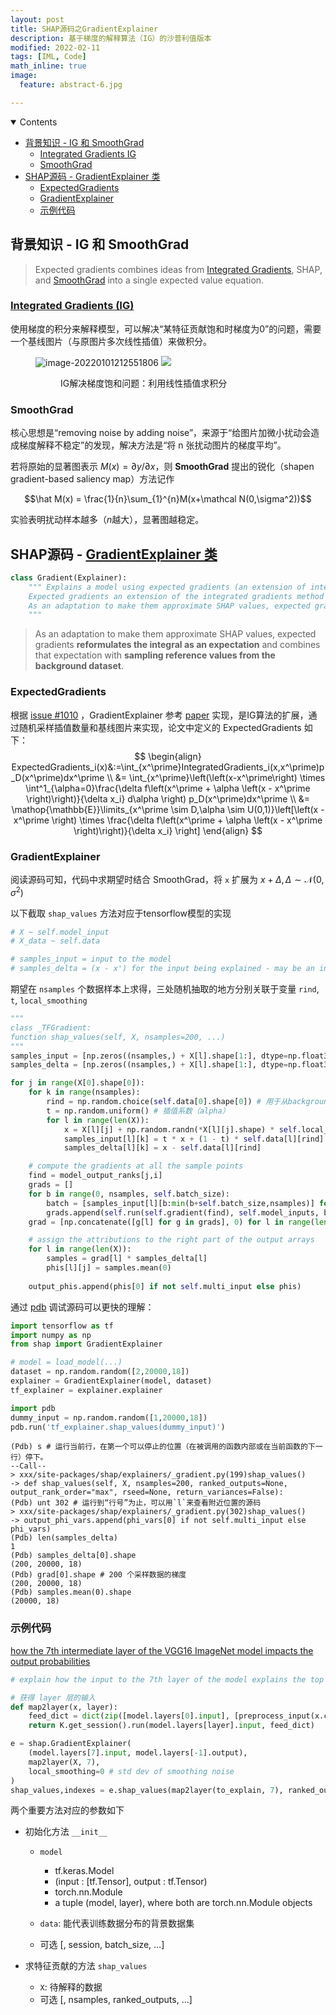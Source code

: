 ```yaml
---
layout: post
title: SHAP源码之GradientExplainer
description: 基于梯度的解释算法（IG）的沙普利值版本
modified: 2022-02-11
tags: [IML, Code]
math_inline: true
image:
  feature: abstract-6.jpg

---
```


<details open><!-- 可选open -->
<summary>Contents</summary>
<div markdown="1">
<!-- TOC -->

- [背景知识 - IG 和 SmoothGrad](#%E8%83%8C%E6%99%AF%E7%9F%A5%E8%AF%86---ig-%E5%92%8C-smoothgrad)
    - [Integrated Gradients IG](#integrated-gradients-ig)
    - [SmoothGrad](#smoothgrad)
- [SHAP源码 - GradientExplainer 类](#shap%E6%BA%90%E7%A0%81---gradientexplainer-%E7%B1%BB)
    - [ExpectedGradients](#expectedgradients)
    - [GradientExplainer](#gradientexplainer)
    - [示例代码](#%E7%A4%BA%E4%BE%8B%E4%BB%A3%E7%A0%81)

<!-- /TOC -->
</div>
</details>

## 背景知识 - IG 和 SmoothGrad

> Expected gradients combines ideas from [Integrated Gradients](https://arxiv.org/abs/1703.01365), SHAP, and [SmoothGrad](https://arxiv.org/abs/1706.03825) into a single expected value equation. 

### [Integrated Gradients (IG)](https://e0hyl.github.io/BLOG-OF-E0/EvaluateIMLSecurity/#integrated-gradients-ig-%E7%A7%AF%E5%88%86%E6%A2%AF%E5%BA%A6)

使用梯度的积分来解释模型，可以解决“某特征贡献饱和时梯度为0”的问题，需要一个基线图片（与原图片多次线性插值）来做积分。

<figure class="half">
    <img src="https://e0hyl.github.io/BLOG-OF-E0/images/2022-01-01-GradientExplainer/image-20220101212551806.png" alt="image-20220101212551806" />
    <img src="https://e0hyl.github.io/BLOG-OF-E0/images/2022-01-01-GradientExplainer/1_BR0yACMJvTRvMbr35B5hww.png" />
    <figure><figcaption>IG解决梯度饱和问题：利用线性插值求积分</figcaption></figure>
</figure>

### SmoothGrad

核心思想是“removing noise by adding noise”，来源于“给图片加微小扰动会造成梯度解释不稳定”的发现，解决方法是“将 n 张扰动图片的梯度平均”。

<!--more-->

若将原始的显著图表示 $M(x) = \partial y / \partial x$，则 **SmoothGrad** 提出的锐化（shapen gradient-based saliency map）方法记作

$$\hat M(x) = \frac{1}{n}\sum_{1}^{n}M(x+\mathcal N(0,\sigma^2))$$

实验表明扰动样本越多（$n$越大），显著图越稳定。

## SHAP源码 - [GradientExplainer 类](https://github.com/slundberg/shap/blob/46b3800b31df04745416da27c71b216f91d61775/shap/explainers/_gradient.py#L11)

```python
class Gradient(Explainer):
    """ Explains a model using expected gradients (an extension of integrated gradients).
    Expected gradients an extension of the integrated gradients method (Sundararajan et al. 2017), a feature attribution method designed for differentiable models based on an extension of Shapley values to infinite player games (Aumann-Shapley values). Integrated gradients values are a bit different from SHAP values, and require a single reference value to integrate from. 
    As an adaptation to make them approximate SHAP values, expected gradients reformulates the integral as an expectation and combines that expectation with sampling reference values from the background dataset. This leads to a single combined expectation of gradients that converges to attributions that sum to the difference between the expected model output and the current output.
    """
```

> As an adaptation to make them approximate SHAP values, expected gradients **reformulates the integral as an expectation** and combines that expectation with **sampling reference values from the background dataset**.

### ExpectedGradients

根据 [issue #1010](https://github.com/slundberg/shap/issues/1010) ，GradientExplainer 参考  [paper](https://arxiv.org/abs/1906.10670) 实现，是IG算法的扩展，通过随机采样插值数量和基线图片来实现，论文中定义的 ExpectedGradients 如下：
$$
\begin{align}
ExpectedGradients_i(x)&:=\int_{x^\prime}IntegratedGradients_i(x,x^\prime)p_D(x^\prime)dx^\prime \\
 &= \int_{x^\prime}\left(\left(x-x^\prime\right) \times \int^1_{\alpha=0}\frac{\delta f\left(x^\prime + \alpha \left(x - x^\prime \right)\right)}{\delta x_i} d\alpha \right) p_D(x^\prime)dx^\prime \\
 &= \mathop{\mathbb{E}}\limits_{x^\prime \sim D,\alpha \sim U(0,1)}\left[\left(x - x^\prime \right) \times \frac{\delta f\left(x^\prime + \alpha \left(x - x^\prime \right)\right)}{\delta x_i} \right] 
\end{align}
$$

### GradientExplainer

阅读源码可知，代码中求期望时结合 SmoothGrad，将 `x` 扩展为 $x+\Delta, \Delta \sim \mathcal N(0,\sigma^2)$ 

以下截取 `shap_values` 方法对应于tensorflow模型的实现

```python
# X ~ self.model_input
# X_data ~ self.data

# samples_input = input to the model
# samples_delta = (x - x') for the input being explained - may be an interim input
```

期望在 `nsamples` 个数据样本上求得，三处随机抽取的地方分别关联于变量 `rind`, `t`, `local_smoothing`

```python
"""
class _TFGradient: 
function shap_values(self, X, nsamples=200, ...)
"""
samples_input = [np.zeros((nsamples,) + X[l].shape[1:], dtype=np.float32) for l in range(len(X))]
samples_delta = [np.zeros((nsamples,) + X[l].shape[1:], dtype=np.float32) for l in range(len(X))]

for j in range(X[0].shape[0]):
    for k in range(nsamples):
        rind = np.random.choice(self.data[0].shape[0]) # 用于从background dataset（D）中采样baseline input
        t = np.random.uniform() # 插值系数（alpha）
        for l in range(len(X)):
            x = X[l][j] + np.random.randn(*X[l][j].shape) * self.local_smoothing # 对input做smooth，即加高斯噪声（Delta）
            samples_input[l][k] = t * x + (1 - t) * self.data[l][rind]
            samples_delta[l][k] = x - self.data[l][rind]

	# compute the gradients at all the sample points
    find = model_output_ranks[j,i]
    grads = []
    for b in range(0, nsamples, self.batch_size):
        batch = [samples_input[l][b:min(b+self.batch_size,nsamples)] for l in range(len(X))]
        grads.append(self.run(self.gradient(find), self.model_inputs, batch))
    grad = [np.concatenate([g[l] for g in grads], 0) for l in range(len(X))]

	# assign the attributions to the right part of the output arrays
    for l in range(len(X)):
        samples = grad[l] * samples_delta[l]
        phis[l][j] = samples.mean(0)
    
    output_phis.append(phis[0] if not self.multi_input else phis)
```

通过 [pdb](https://docs.python.org/zh-cn/3/library/pdb.html) 调试源码可以更快的理解：


```python
import tensorflow as tf
import numpy as np
from shap import GradientExplainer

# model = load_model(...)
dataset = np.random.random([2,20000,18])
explainer = GradientExplainer(model, dataset)
tf_explainer = explainer.explainer

import pdb
dummy_input = np.random.random([1,20000,18])
pdb.run('tf_explainer.shap_values(dummy_input)')
```

```shell
(Pdb) s # 运行当前行，在第一个可以停止的位置（在被调用的函数内部或在当前函数的下一行）停下。
--Call--
> xxx/site-packages/shap/explainers/_gradient.py(199)shap_values()
-> def shap_values(self, X, nsamples=200, ranked_outputs=None, output_rank_order="max", rseed=None, return_variances=False):
(Pdb) unt 302 # 运行到“行号”为止，可以用`l`来查看附近位置的源码
> xxx/site-packages/shap/explainers/_gradient.py(302)shap_values()
-> output_phi_vars.append(phi_vars[0] if not self.multi_input else phi_vars)
(Pdb) len(samples_delta)
1
(Pdb) samples_delta[0].shape
(200, 20000, 18)
(Pdb) grad[0].shape # 200 个采样数据的梯度
(200, 20000, 18)
(Pdb) samples.mean(0).shape 
(20000, 18)
```

### 示例代码

[how the 7th intermediate layer of the VGG16 ImageNet model impacts the output probabilities](https://github.com/slundberg/shap/blob/429fb3e0ac2ef179f1cff7e1a64b4f7b26f41eb5/README.md#deep-learning-example-with-gradientexplainer-tensorflowkeraspytorch-models)

```python
# explain how the input to the 7th layer of the model explains the top two classes

# 获得 layer 层的输入
def map2layer(x, layer):
    feed_dict = dict(zip([model.layers[0].input], [preprocess_input(x.copy())]))
    return K.get_session().run(model.layers[layer].input, feed_dict)

e = shap.GradientExplainer(
    (model.layers[7].input, model.layers[-1].output),
    map2layer(X, 7),
    local_smoothing=0 # std dev of smoothing noise
)
shap_values,indexes = e.shap_values(map2layer(to_explain, 7), ranked_outputs=2)
```

两个重要方法对应的参数如下

- 初始化方法 `__init__`

  - `model`
    - tf.keras.Model
    - (input : [tf.Tensor], output : tf.Tensor)
    - torch.nn.Module
    - a tuple (model, layer), where both are torch.nn.Module objects

  - `data`: 能代表训练数据分布的背景数据集
  - 可选 [, session, batch_size, …]

- 求特征贡献的方法 `shap_values`

  - `X`: 待解释的数据
  - 可选 [, nsamples, ranked_outputs, …]